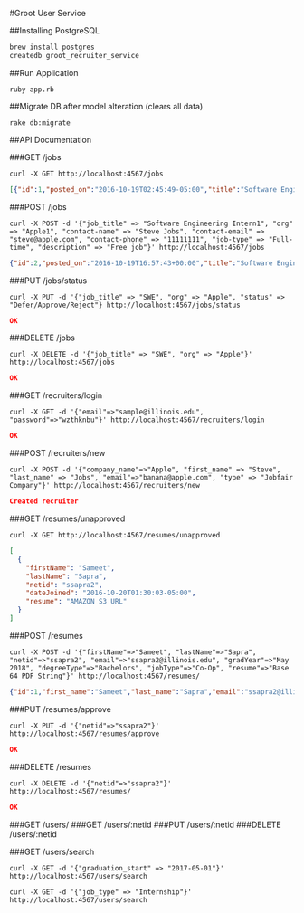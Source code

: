 #Groot User Service

##Installing PostgreSQL
```sh
brew install postgres
createdb groot_recruiter_service
```
##Run Application
```
ruby app.rb
```

##Migrate DB after model alteration (clears all data)
```
rake db:migrate
```

##API Documentation

###GET /jobs

`curl -X GET http://localhost:4567/jobs`

```json
[{"id":1,"posted_on":"2016-10-19T02:45:49-05:00","title":"Software Engineering Intern","company":"Apple","contact_name":"Steve Jobs","contact_email":"steve@apple.com","contact_phone":"11111111","job_type":"Full-time","description":"Free job"}]
```

###POST /jobs

`curl -X POST -d '{"job_title" => "Software Engineering Intern1", "org" => "Apple1", "contact-name" => "Steve Jobs", "contact-email" => "steve@apple.com", "contact-phone" => "11111111", "job-type" => "Full-time", "description" => "Free job"}' http://localhost:4567/jobs`

```json
{"id":2,"posted_on":"2016-10-19T16:57:43+00:00","title":"Software Engineering Intern1","company":"Apple1","contact_name":"Steve Jobs","contact_email":"steve@apple.com","contact_phone":"11111111","job_type":"Full-time","description":"Free job"}
```

###PUT /jobs/status

`curl -X PUT -d '{"job_title" => "SWE", "org" => "Apple", "status" => "Defer/Approve/Reject"} http://localhost:4567/jobs/status`

```json
OK
```

###DELETE /jobs

`curl -X DELETE -d '{"job_title" => "SWE", "org" => "Apple"}' http://localhost:4567/jobs`

```json
OK
```

###GET /recruiters/login

`curl -X GET -d '{"email"=>"sample@illinois.edu", "password"=>"wzthknbu"}' http://localhost:4567/recruiters/login`

```json
OK
```

###POST /recruiters/new

`curl -X POST -d '{"company_name"=>"Apple", "first_name" => "Steve", "last_name" => "Jobs", "email"=>"banana@apple.com", "type" => "Jobfair Company"}' http://localhost:4567/recruiters/new`

```json
Created recruiter
```

###GET /resumes/unapproved

`curl -X GET http://localhost:4567/resumes/unapproved`

```json
[
  {
    "firstName": "Sameet",
    "lastName": "Sapra",
    "netid": "ssapra2",
    "dateJoined": "2016-10-20T01:30:03-05:00",
    "resume": "AMAZON S3 URL"
  }
]
```

###POST /resumes

`curl -X POST -d '{"firstName"=>"Sameet", "lastName"=>"Sapra", "netid"=>"ssapra2", "email"=>"ssapra2@illinois.edu", "gradYear"=>"May 2018", "degreeType"=>"Bachelors", "jobType"=>"Co-Op", "resume"=>"Base 64 PDF String"}' http://localhost:4567/resumes/`

```json
{"id":1,"first_name":"Sameet","last_name":"Sapra","email":"ssapra2@illinois.edu","graduation_date":"2016-05-01T00:00:00+00:00","degree_type":"Bachelors","job_type":"Internship","netid":"ssapra2","date_joined":"2016-10-20T01:30:03+00:00","token":null,"admin":null,"active":null,"approved_resume":false}
```

###PUT /resumes/approve

`curl -X PUT -d '{"netid"=>"ssapra2"}' http://localhost:4567/resumes/approve`

```json
OK
```

###DELETE /resumes

`curl -X DELETE -d '{"netid"=>"ssapra2"}' http://localhost:4567/resumes/`

```json
OK
```

###GET /users/
###GET /users/:netid
###PUT /users/:netid
###DELETE /users/:netid

###GET /users/search

`curl -X GET -d '{"graduation_start" => "2017-05-01"}' http://localhost:4567/users/search`

`curl -X GET -d '{"job_type" => "Internship"}' http://localhost:4567/users/search`